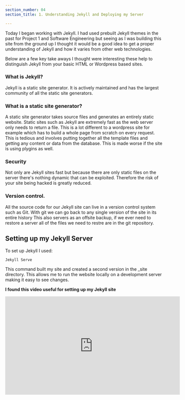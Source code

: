```yaml
---
section_number: 04
section_title: 1. Understanding Jekyll and Deploying my Server

---
```


Today I began working with Jekyll. I had used prebuilt Jekyll themes in the past for Project 1 and Software Engineering but seeing as I was building this site from the ground up I thought it would be a good idea to get a proper understanding of Jekyll and how it varies from other web technologies. 

Below are a few key take aways I thought were interesting these help to distinguish Jekyll from your basic HTML or Wordpress based sites.

### What is Jekyll?
Jekyll is a static site generator. It is actively maintained and has the largest community of all the static site generators.

### What is a static site generator?
A static site generator takes source files and generates an entirely static website. Static sites such as Jekyll are extremely fast as the web server only needs to return a file. This is a lot different to a wordpress site for example which has to build a whole page from scratch on every request. This is tedious and involves putting together all the template files and getting any content or data from the database. This is made worse if the site is using plygins as well.


### Security
Not only are Jekyll sites fast but because there are only static files on the server there's nothing dynamic that can be exploited. Therefore the risk of your site being hacked is greatly reduced. 


### Version control. 
All the source code for our Jekyll site can live in a version control system such as Git. With git we can go back to any single version of the site in its entire history This also servers as an offsite backup, if we ever need to restore a server all of the files we need to restre are in the git repository. 


## Setting up my Jekyll Server

To set up Jekyll I used:

    Jekyll Serve

This command built my site and created a second version in the _site directory. This allows me to run the website locally on a development server making it easy to see changes.


**I found this video useful for setting up my Jekyll site**

<iframe width="560" height="315" src="https://www.youtube.com/embed/NJU1wluNrBw" frameborder="0" allow="accelerometer; autoplay; encrypted-media; gyroscope; picture-in-picture" allowfullscreen></iframe>